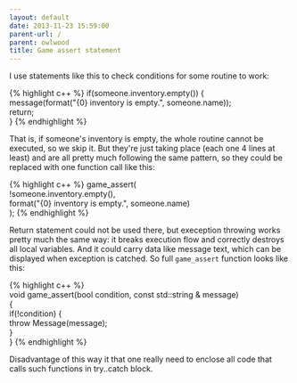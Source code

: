 ```yaml
---
layout: default
date: 2013-11-23 15:59:00
parent-url: /
parent: owlwood
title: Game assert statement
---
```

I use statements like this to check conditions for some routine to work:  

{% highlight c++ %}
if(someone.inventory.empty()) {  
	message(format("{0} inventory is empty.", someone.name));  
	return;  
}
{% endhighlight %}

That is, if someone's inventory is empty, the whole routine cannot be executed, so we skip it. But they're just taking place (each one 4 lines at least) and are all pretty much following the same pattern, so they could be replaced with one function call like this:   

{% highlight c++ %}
game_assert(  
	!someone.inventory.empty(),  
	format("{0} inventory is empty.", someone.name)  
);
{% endhighlight %}

Return statement could not be used there, but exeception throwing works pretty much the same way: it breaks execution flow and correctly destroys all local variables. And it could carry data like message text, which can be displayed when exception is catched. So full `game_assert` function looks like this: 
    
{% highlight c++ %}    
void game_assert(bool condition, const std::string & message)  
{  
	if(!condition) {  
		throw Message(message);  
	}  
}
{% endhighlight %}

Disadvantage of this way it that one really need to enclose all code that calls such functions in try..catch block.

